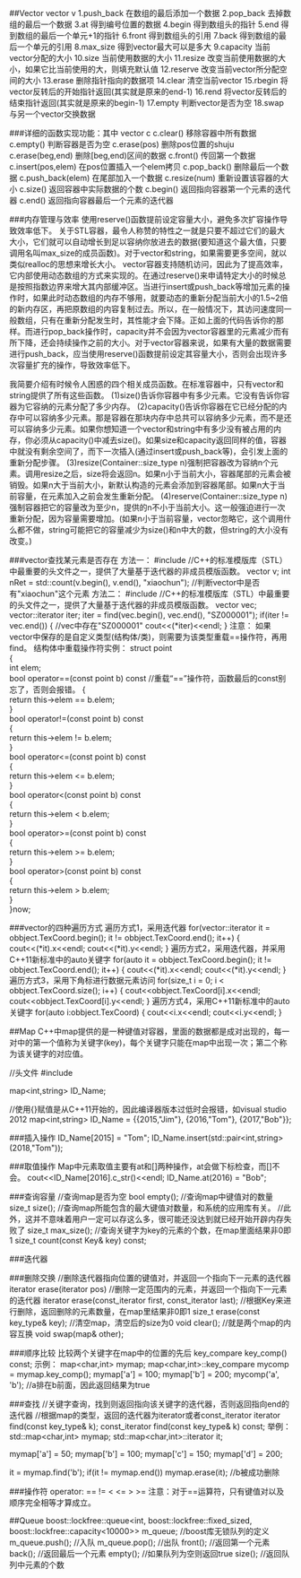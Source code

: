 ##Vector
vector<int> v
1.push_back			在数组的最后添加一个数据
2.pop_back			去掉数组的最后一个数据
3.at				得到编号位置的数据
4.begin				得到数组头的指针
5.end				得到数组的最后一个单元+1的指针
6.front				得到数组头的引用
7.back				得到数组的最后一个单元的引用
8.max_size			得到vector最大可以是多大
9.capacity			当前vector分配的大小
10.size				当前使用数据的大小
11.resize			改变当前使用数据的大小，如果它比当前使用的大，则填充默认值
12.reserve			改变当前vector所分配空间的大小
13.erase			删除指针指向的数据项
14.clear			清空当前vector
15.rbegin			将vector反转后的开始指针返回(其实就是原来的end-1)
16.rend				将vector反转后的结束指针返回(其实就是原来的begin-1)
17.empty			判断vector是否为空
18.swap				与另一个vector交换数据

###详细的函数实现功能：其中
vector<int> c
c.clear()			移除容器中所有数据
c.empty()			判断容器是否为空
c.erase(pos)		删除pos位置的shuju
c.erase(beg,end)	删除[beg,end)区间的数据
c.front()			传回第一个数据
c.insert(pos,elem)	在pos位置插入一个elem拷贝
c.pop_back()		删除最后一个数据
c.push_back(elem)	在尾部加入一个数据
c.resize(num)		重新设置该容器的大小
c.size()			返回容器中实际数据的个数
c.begin()			返回指向容器第一个元素的迭代器
c.end()				返回指向容器最后一个元素的迭代器

###内存管理与效率
使用reserve()函数提前设定容量大小，避免多次扩容操作导致效率低下。
关于STL容器，最令人称赞的特性之一就是只要不超过它们的最大大小，它们就可以自动增长到足以容纳你放进去的数据(要知道这个最大值，只要调用名叫max_size的成员函数)。对于vector和string，如果需要更多空间，就以类似realloc的思想来增长大小。
vector容器支持随机访问，因此为了提高效率，它内部使用动态数组的方式来实现的。在通过reserve()来申请特定大小的时候总是按照指数边界来增大其内部缓冲区。当进行insert或push_back等增加元素的操作时，如果此时动态数组的内存不够用，就要动态的重新分配当前大小的1.5~2倍的新内存区，再把原数组的内容复制过去。所以，在一般情况下，其访问速度同一般数组，只有在重新分配发生时，其性能才会下降。正如上面的代码告诉你的那样。而进行pop_back操作时，capacity并不会因为vector容器里的元素减少而有所下降，还会持续操作之前的大小。对于vector容器来说，如果有大量的数据需要进行push_back，应当使用reserve()函数提前设定其容量大小，否则会出现许多次容量扩充的操作，导致效率低下。

我简要介绍有时候令人困惑的四个相关成员函数。在标准容器中，只有vector和string提供了所有这些函数。
(1)size()告诉你容器中有多少元素。它没有告诉你容器为它容纳的元素分配了多少内存。
(2)capacity()告诉你容器在它已经分配的内存中可以容纳多少元素。那是容器在那块内存中总共可以容纳多少元素，而不是还可以容纳多少元素。如果你想知道一个vector和string中有多少没有被占用的内存，你必须从capacity()中减去size()。如果size和capacity返回同样的值，容器中就没有剩余空间了，而下一次插入(通过insert或push_back等)，会引发上面的重新分配步骤。
(3)resize(Container::size_type n)强制把容器改为容纳n个元素。调用resize之后，size将会返回n。如果n小于当前大小，容器尾部的元素会被销毁。如果n大于当前大小，新默认构造的元素会添加到容器尾部。如果n大于当前容量，在元素加入之前会发生重新分配。
(4)reserve(Container::size_type n)强制容器把它的容量改为至少n，提供的n不小于当前大小。这一般强迫进行一次重新分配，因为容量需要增加。(如果n小于当前容量，vector忽略它，这个调用什么都不做，string可能把它的容量减少为size()和n中大的数，但string的大小没有改变。)

###vector查找某元素是否存在
方法一：
#include <algorithm>
//C++的标准模版库（STL）中最重要的头文件之一，提供了大量基于迭代器的非成员模版函数。
vector<string> v;
int nRet = std::count(v.begin(), v.end(), "xiaochun");    //判断vector中是否有"xiaochun"这个元素
方法二：
#include <algorithm>
//C++的标准模版库（STL）中最重要的头文件之一，提供了大量基于迭代器的非成员模版函数。
vector<string> vec;
vector<string>::iterator iter;
iter = find(vec.begin(), vec.end(), "SZ000001");
if(iter != vec.end())
{
    //vec中存在"SZ000001"
    cout<<(*iter)<<endl;
}
注意：
如果vector中保存的是自定义类型(结构体/类)，则需要为该类型重载==操作符，再用find。
结构体中重载操作符实例：
struct point  
{  
    int elem;  
    bool operator==(const point b) const  //重载“==”操作符，函数最后的const别忘了，否则会报错。
    {  
        return this->elem == b.elem;  
    }  
    bool operator!=(const point b) const  
    {  
        return this->elem != b.elem;  
    }  
    bool operator<=(const point b) const  
    {  
        return this->elem <= b.elem;  
    }  
    bool operator<(const point b) const  
    {  
        return this->elem < b.elem;  
    }  
    bool operator>=(const point b) const  
    {  
        return this->elem >= b.elem;  
    }  
    bool operator>(const point b) const  
    {  
        return this->elem > b.elem;  
    }  
}now; 

###vector的四种遍历方式
遍历方式1，采用迭代器
for(vector<CVector2>::iterator it = obbject.TexCoord.begin(); it != obbject.TexCoord.end(); it++)
{
	cout<<(*it).x<<endl;
	cout<<(*it).y<<endl;
}
遍历方式2，采用迭代器，并采用C++11新标准中的auto关键字
for(auto it = obbject.TexCoord.begin(); it != obbject.TexCoord.end(); it++)
{
	cout<<(*it).x<<endl;
	cout<<(*it).y<<endl;
}
遍历方式3，采用下角标进行数据元素访问
for(size_t i = 0; i < obbject.TexCoord.size(); i++)
{
	cout<<obbject.TexCoord[i].x<<endl;
	cout<<obbject.TexCoord[i].y<<endl;
}
遍历方式4，采用C++11新标准中的auto关键字
for(auto i:obbject.TexCoord)
{
	cout<<i.x<<endl;
	cout<<i.y<<endl;
}

##Map
C++中map提供的是一种键值对容器，里面的数据都是成对出现的，每一对中的第一个值称为关键字(key)，每个关键字只能在map中出现一次；第二个称为该关键字的对应值。

//头文件
#include<map>

map<int,string> ID_Name;

//使用{}赋值是从C++11开始的，因此编译器版本过低时会报错，如visual studio 2012
map<int,string> ID_Name = {{2015,"Jim"}, {2016,"Tom"}, {2017,"Bob"}};

###插入操作
ID_Name[2015] = "Tom";
ID_Name.insert(std::pair<int,string>(2018,"Tom"));

###取值操作
Map中元素取值主要有at和[]两种操作，at会做下标检查，而[]不会。
cout<<ID_Name[2016].c_str()<<endl;
ID_Name.at(2016) = "Bob";

###查询容量
//查询map是否为空
bool empty();
//查询map中键值对的数量
size_t size();
//查询map所能包含的最大键值对数量，和系统的应用库有关。
//此外，这并不意味着用户一定可以存这么多，很可能还没达到就已经开始开辟内存失败了
size_t max_size();
//查询关键字为key的元素的个数，在map里面结果非0即1
size_t count(const Key& key) const;

###迭代器

###删除交换
//删除迭代器指向位置的键值对，并返回一个指向下一元素的迭代器
iterator erase(iterator pos)
//删除一定范围内的元素，并返回一个指向下一元素的迭代器
iterator erase(const_iterator first, const_iterator last);
//根据Key来进行删除，返回删除的元素数量，在map里结果非0即1
size_t erase(const key_type& key);
//清空map，清空后的size为0
void clear();
//就是两个map的内容互换
void swap(map& other);

###顺序比较
比较两个关键字在map中的位置的先后
key_compare key_comp() const;
示例：
map<char,int> mymap;
map<char,int>::key_compare mycomp = mymap.key_comp();
mymap['a'] = 100;
mymap['b'] = 200;
mycomp('a', 'b');    //a排在b前面，因此返回结果为true

###查找
//关键字查询，找到则返回指向该关键字的迭代器，否则返回指向end的迭代器
//根据map的类型，返回的迭代器为iterator或者const_iterator
iterator find(const key_type& k);
const_iterator find(const key_type& k) const;
举例：
std::map<char,int> mymap;
std::map<char,int>::iterator it;

mymap['a'] = 50;
mymap['b'] = 100;
mymap['c'] = 150;
mymap['d'] = 200;

it = mymap.find('b');
if(it != mymap.end())
	mymap.erase(it);    //b被成功删除

###操作符
operator: == != < <= > >=
注意：对于==运算符，只有键值对以及顺序完全相等才算成立。

##Queue
boost::lockfree::queue<int, boost::lockfree::fixed_sized<false>, boost::lockfree::capacity<10000>> m_queue;    //boost库无锁队列的定义
m_queue.push(<int>);	//入队
m_queue.pop(<int>);	//出队
front();				//返回第一个元素
back();					//返回最后一个元素
empty();				//如果队列为空则返回true
size();					//返回队列中元素的个数










































